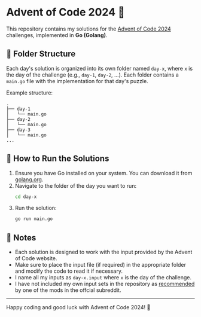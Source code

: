 # Advent of Code 2024 🎄

This repository contains my solutions for the [Advent of Code 2024](https://adventofcode.com/2024) challenges, implemented in **Go (Golang)**.

## 📁 Folder Structure

Each day's solution is organized into its own folder named `day-x`, where `x` is the day of the challenge (e.g., `day-1`, `day-2`, ...). Each folder contains a `main.go` file with the implementation for that day's puzzle.

Example structure:
```
.
├── day-1
│   └── main.go
├── day-2
│   └── main.go
├── day-3
│   └── main.go
...
```

## 🚀 How to Run the Solutions

1. Ensure you have Go installed on your system. You can download it from [golang.org](https://golang.org/).
2. Navigate to the folder of the day you want to run:
   ```bash
   cd day-x
   ```
3. Run the solution:
   ```bash
   go run main.go
   ```

## 📝 Notes

- Each solution is designed to work with the input provided by the Advent of Code website.
- Make sure to place the input file (if required) in the appropriate folder and modify the code to read it if necessary.
- I name all my inputs as `day-x.input` where `x` is the day of the challenge.
- I have not included my own input sets in the repository as [recommended](https://www.reddit.com/r/adventofcode/comments/e7khy8/comment/fa13hb9/?utm_source=share&utm_medium=web3x&utm_name=web3xcss&utm_term=1&utm_content=share_button) by one of the mods in the offcial subreddit. 

---

Happy coding and good luck with Advent of Code 2024! 🎉
